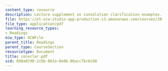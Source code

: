 ```yaml
---
content_type: resource
description: Lecture supplement on convolution clarification examples.
file: https://ol-ocw-studio-app-production.s3.amazonaws.com/courses/20-309-biological-engineering-ii-instrumentation-and-measurement-fall-2006/898a07d02c6b861a8e8b06acc7bcbc60_convclar.pdf
file_type: application/pdf
learning_resource_types:
- Readings
ocw_type: OCWFile
parent_title: Readings
parent_type: CourseSection
resourcetype: Document
title: convclar.pdf
uid: 898a07d0-2c6b-861a-8e8b-06acc7bcbc60
---
```

